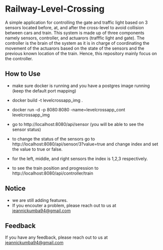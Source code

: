 

# Railway-Level-Crossing

A simple application for controlling the gate and traffic light based on 3 sensors located before, at, and after the cross-level to avoid collision between cars and train. This system is made up of three components namely sensors, controller, and actuarors (trafffic light and gate). The controller is the brain of the system as it is in charge of coordinating the movement of the actuarors based on the state of the sensors and the previous known location of the train. Hence, this repository mainly focus on the controller. 


## How to Use

- make sure docker is running and you have a postgres image running (keep the default port mapping)

- docker build -t levelcrossapp_img .
- docker run -d -p 8080:8080 -name=levelcrossapp_cont levelcrossapp_img
- go to http://localhost:8080/api/sensor (you will be able to see the sensor status)
- to change the status of the sensors go to http://localhost:8080/api/sensor/3?value=true and change index and set the value to true or false.
- for the left, middle, and right sensors the index is 1,2,3 respectively.
- to see the train position and progression to http://localhost:8080/api/controller/train

## Notice
- we are still adding features.
- If you encouter a problem, please reach out to us at jeannickumba94@gmail.com


## Feedback

If you have any feedback, please reach out to us at jeannickumba94@gmail.com

